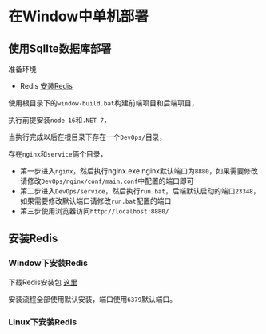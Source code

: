 # 在Window中单机部署

## 使用SqlIte数据库部署

准备环境

- Redis [安装Redis](#安装Redis)

使用根目录下的`window-build.bat`构建前端项目和后端项目，

执行前提安装`node 16`和`.NET 7`，

当执行完成以后在根目录下存在一个`DevOps/`目录，

存在`nginx`和`service`俩个目录，

- 第一步进入`nginx`，然后执行nginx.exe nginx默认端口为`8880`，如果需要修改请修改`DevOps/nginx/conf/main.conf`中配置的端口即可
- 第二步进入`DevOps/service`，然后执行`run.bat`，后端默认启动的端口`23348`，如果需要修改默认端口请修改`run.bat`配置的端口
- 第三步使用浏览器访问`http://localhost:8880/`



## 安装Redis

### Window下安装Redis

下载Redis安装包 [这里](https://code-token.oss-cn-beijing.aliyuncs.com/Redis-x64-5.0.14.1.msi)

安装流程全部使用默认安装，端口使用`6379`默认端口。

### Linux下安装Redis

